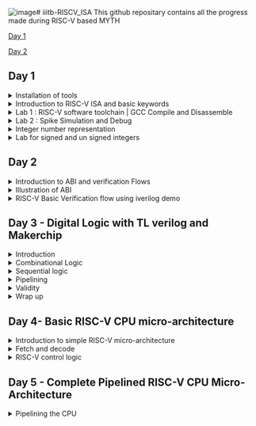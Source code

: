 ![image](https://github.com/simarthethi/iiitb-RISCV_ISA/assets/140998783/76cc6c7c-ede8-4565-83c0-425b895303f8)# iiitb-RISCV_ISA
This github repositary contains all the progress made during RISC-V based MYTH

[Day 1](#day-1)

[Day 2](#day-2)

## Day 1

<details>
<summary> Installation of tools </summary>
To install the RISC-V toolchain on Ubuntu, follow these steps:
- Install Prerequisites:
Before you can build the RISC-V toolchain, you'll need to install some software dependencies like spike, pk, gcc etc:
  
``` bash
sudo apt update
sudo apt install autoconf automake autotools-dev curl python3 libmpc-dev libmpfr-dev libgmp-dev gawk build-essential bison flex texinfo gperf libtool patchutils bc zlib1g-dev libexpat-dev git
```
-  Clone the RISC-V GNU Toolchain Repository:
```bash
git clone --recursive https://github.com/riscv/riscv-gnu-toolchain
```
- Build and install the tool chain
```bash
git clone https://github.com/kunalg123/riscv_workshop_collaterals.git
cd riscv_workshop_collaterals
chmod +x run.sh
./run.sh
```
Once you run it you may get make error. ignore it  and type the following command
```bash
cd ~/riscv_toolchain/iverilog/
git checkout --track -b v10-branch origin/v10-branch
git pull 
chmod 777 autoconf.sh 
./autoconf.sh 
./configure 
make
sudo make install 
```
to set the PATH variable in .bashrc
```bash
gedit .bashrc
export PATH="/home/simar-thethi/riscv_toolchain/riscv64-unknown-elf-gcc-8.3.0-2019.08.0-x86_64-linux-ubuntu14/bin:$PATH" #Type at last line #
close the bashrc and type
source .bashrc
```
</details>
<details>
<summary> Introduction to RISC-V ISA and basic keywords </summary>

RISC-V is an open-source instruction set architecture (ISA) for computer processors.
An instruction set architecture defines the set of instructions that a processor can execute and the organization and behaviour of those instructions. RISC-V is unique in that any single company or organization does not own it. and it is freely available for anyone to use, modify, and implement without the need for licensing fees or proprietary restrictions.
![Screenshot from 2023-08-21 01-05-30](https://github.com/simarthethi/iiitb-RISCV_ISA/assets/140998783/f7f9e295-496b-43bd-affd-042211d74f89)
Application software (apps) and hardware are linked by 'system software'.There are various layers of **system software**. This includes major components like Compiler and Assembler.

The compiler compiles high-level codes like C and C++ to Instructions(eg: the codes inside .exe files) that can be read by the Assembler.
The Assembler converts it into binary codes which the machine can understand. The instructions act as an interface between the high-level language and the machine language.

The converted binary is then given to an RTL snippet that understands the instruction. This is done by a Hardware Description Language (HDL).
This is basically called RTL implementation and a netlist is being generated. with this, a physical design implementation of the design is generated.

The RISC-V project began at the University of California, Berkeley in 2010, and it has since gained significant traction in both academia and industry. Its open nature has led to a growing ecosystem of hardware and software developers collaborating to create a wide range of products, from simple embedded devices to high-performance supercomputers. 
</details>

<details>
<summary> Lab 1 : RISC-V software toolchain | GCC Compile and Disassemble </summary>
- sumt of 1 to n integers on sum1ton.c
  
  First, let us write a basic C program to find the sum of n numbers using *gedit*.
  ```bash
gedit sum1ton.c
```
```bash
  #include <stdio.h>
int main(){
int n = 100,sum=0,i;
for(i=0;i<=n;i++)
{
    sum= sum +i;
}
printf("The sum of %d consecutive numbers is :%d \n",n,sum);
return 0;
}
```
after writing the code we can execute it and also compile the .c file using RISC-V compiler tool
```bash
./a.out
riscv64-unknown-elf-gcc -O1 -mabi=lp64 -march=rv64i -o sum1ton.o sum1ton.c
```
To view the assembly code for the same, do the following command.
```bash
riscv64-unknown-elf-objdump -d sum1ton.o
```
![Screenshot from 2023-08-21 01-30-09](https://github.com/simarthethi/iiitb-RISCV_ISA/assets/140998783/434602a0-5a1e-42e6-8f89-536d0c527a50)
To view the detailed code do the following command.
```bash
riscv64-unknown-elf-objdump -d sum1ton.o | less
```
![Screenshot from 2023-08-21 01-34-06](https://github.com/simarthethi/iiitb-RISCV_ISA/assets/140998783/16e6e3a7-eb22-424d-b9c4-708d13385477)

In the above screenshot, we can see the memory address for 
the instructions. Where it starts and where another one 
begins.
If we subtract '00000000000101c0'(end of main) and 
'0000000000010184'(beginning of main) and then divide by 4 
we get 15. Which is the number of instructions within that 
particular block(main).

Now let's execute the below commands:
```bash
riscv64-unknown-elf-gcc -Ofast -mabi=lp64 -march=rv64i -o sum1ton.o sum1ton.c
riscv64-unknown-elf-objdump -d sum1ton.o | less
```
![Screenshot from 2023-08-21 01-38-40](https://github.com/simarthethi/iiitb-RISCV_ISA/assets/140998783/84e3d5b3-b3ae-4e94-9c0d-fe3a5939b1a9)

</details>

<details>
<summary> Lab 2 : Spike Simulation and Debug </summary>

In this lab, we are going to Debug the '.o' file that we 
generated using the RISC-V compiler.
For that, we use the following command: 
```bash
spike pk sum1ton.o
spike -d pk sum1ton.o
```
The debugger mode will be open.
We use the until command to move to a particular address.
Here we are debugging the highlighted instructions.
![Screenshot from 2023-08-21 01-38-40](https://github.com/simarthethi/iiitb-RISCV_ISA/assets/140998783/84e3d5b3-b3ae-4e94-9c0d-fe3a5939b1a9)
The following commands are used in the debugger:
```bash
until pc 0 100b0 //moves the program counter(PC) to the address
reg 0 a2    //views content of the address
**We press enter to go to the next instruction**
```
![risc day_1 debugging in Ofast directory](https://github.com/simarthethi/iiitb-RISCV_ISA/assets/140998783/59e0a415-f1c0-4397-a968-07300f1f52ae)

In the above screenshot, we can see the register pertaining to a particular instruction getting updated.
</details>

<details>
<summary> Integer number representation </summary>
The RISC-V architecture defines several different data types and number systems to represent and manipulate data. Here, I'll explain the basic number systems used in RISC-V:
  
![Screenshot from 2023-08-21 09-55-55](https://github.com/simarthethi/iiitb-RISCV_ISA/assets/140998783/fc09b089-ab31-4f9f-8199-4a1d2c3341d6)


- Binary Number System: RISC-V, like most digital systems,
primarily operates on binary data. In the binary number
system, numbers are represented using only two symbols: 0
and 1. Each digit in a binary number represents a power of
2. For example, the binary number "1101" represents (1 *
2^3) + (1 * 2^2) + (0 * 2^1) + (1 * 2^0) = 13 in decimal.
- Integer Representation: RISC-V supports different integer
data types with varying sizes. The most common are 32-bit
and 64-bit integers, denoted as "RV32" and "RV64"
respectively. Integers are typically represented in two's
complement form, which allows both positive and negative
values to be stored and manipulated using the same hardware.
- Floating-Point Representation: RISC-V also supports
floating-point operations for real numbers. Floating-point
numbers are represented using a sign bit, an exponent, and a
fraction (also known as mantissa). RISC-V defines different
formats for floating-point numbers, including the IEEE 754
standard formats (single precision, double precision, etc.).
These formats allow a wide range of values to be represented
with varying levels of precision.
- Hexadecimal Notation: While binary is the fundamental
representation in RISC-V, hexadecimal (base-16) notation is
often used to represent binary numbers in a more human-
readable form. Each hexadecimal digit represents four bits.
For example, the binary number "11011010" can be represented
as "DA" in hexadecimal.
- Memory Addressing: RISC-V CPUs use memory addresses to
access data stored in memory. Memory addresses are typically
represented in hexadecimal form. The exact memory addressing
scheme depends on the specific RISC-V implementation and the
memory model being used. Overall, the RISC-V architecture
provides a flexible framework for representing and
manipulating different types of numbers, allowing software
developers and hardware designers to efficiently perform
arithmetic and logical operations on various data types
within the context of RISC-V-based systems.

In computer architecture, the terms "bit," "byte," "word," and "double word" refer to different units of data storage and manipulation. These terms are used to describe the size of data that a computer's memory and processing units can handle. The specific sizes of these units can vary based on the architecture and implementation, but I'll provide you with some common interpretations:

- Bit: A bit is the smallest unit of data in computing. It
can represent one of two values: 0 or 1. Bits are the
building blocks of all digital information and are used to
represent various types of data and instructions in a
computer's memory and processing units.

- Byte: A byte is a group of 8 bits. It is the basic
addressable unit of memory storage in most computer
architectures. Bytes are commonly used to represent
characters, numbers, and other small data elements. For
example, the ASCII code for the letter 'A' is 65, which can
be represented as a byte with the binary value 01000001.

- Word: The term "word" refers to the natural data size that
a computer's central processing unit (CPU) can process in a
single operation. The size of a word can vary between
different computer architectures. In the context of x86 and
x86-64 architectures, a word is typically 16 bits, while in
other architectures like RISC-V, a word can be 32 bits or 64
bits. The size of a word determines the maximum amount of
data that the CPU can manipulate at once, which can impact
the efficiency of data processing.

- Double Word (Dword): The term "double word" (often
abbreviated as "dword") is used to describe a data unit that
is twice the size of a standard word. In x86 and x86-64
architectures, a double word is 32 bits, while in some other
architectures, it can refer to a 64-bit value. The term
"dword" is often used in the x86 family of processors to
describe a 32-bit data value. It's important to note that
the exact sizes of these units can vary based on the
computer architecture and implementation. Total Number of
pattern by RV64 will be 2^64 RISC- doubleword can represent
'0' to '(2^64 - 1)' unsigned numbers or positive numbers
</details>
<details>
<summary> Lab for signed and un signed integers </summary>
  
Here we are going to execute the following code for unsigned numbers.
The output is given for unsigned numbers and we are just viewing if it is within the range or 
it goes out in which case displays either the minimum or maximum values.

  ```bash

#include <stdio.h>
#include <math.h>
int main()
{
    unsigned long long int max = (unsigned long long int)(pow(2,64)-1);       //statement 1  //will display the max number
    //unsigned long long int max = (unsigned long long int)(pow(2,127)-1);    //statement 2  //(out of range) will display the max number(within range)
    //unsigned long long int max = (unsigned long long int)(pow(2,10)-1);     //statement 3  //will display number (since it is within range)
    //unsigned long long int max = (unsigned long long int)(pow(2,64) * -1);  //statement 4  //will display 0 since it is a -ve number
    printf("highest number represented by unsigned long long int is %llu\n",max);
    return 0;
}
```
The below screenshot shows the output of the same.
![risc day_1 unsignednumber](https://github.com/simarthethi/iiitb-RISCV_ISA/assets/140998783/1ad854c1-0f7a-4e5e-8761-250520cf8307)

- Next we execute the code for signed intgger

```bash
#include <stdio.h>
#include <math.h>
int main()
{
    long long int max = (long long int)(pow(2,63)-1);        //will display the max number
    long long int min = (long long int)(pow(2,63) * -1);     //will display the min number
    printf("highest number represented by long long int is %lld\n",max);
    printf("lowest number represented by long long int is %lld\n",min);
    return 0;
}
```
The below screenshot shows the output of the same.
![riscv day_1 signednumber](https://github.com/simarthethi/iiitb-RISCV_ISA/assets/140998783/e5759cdc-2334-4fc4-b88a-1daf95c8e119)
</details>



## Day 2

<details>
<summary> Introduction to ABI and verification Flows </summary>


- The application program can directly access the registers of the RISC V architecture using something known as system calls. The ABI (also known as system call interface enables the application to access the hardware resources via registers.

- In RISC V architecture, the width of the register is defined as XLEN. For RV64 and RV32, the widths are 64 bits and 32 bits, respectively.

- RISC V belongs to the little endian memory addressing system, which means that the least significant byte of a word is stored in the smallest memory address.

An Application Binary Interface is a set of rules enforced by the operating system on a specific architecture. So, Linker converts relocatable machine code to absolute machine code via ABI interface specific to the architecture of machine. Just like how application program interface (API) is used by application programs to access the standard libraries, an application binary interface or system call interface is utilised to access hardware resources. The ISA is inherently divided into two parts: User & System ISA and User ISA the latter is available to the user directly by system calls.

Now, how does the ABI access the hardware resources?

- It uses different registers(32 in number) which are each of width XLEN = 32 bit for RV32 (~XLEN = 64 for RV64) . On a higher level of abstraction these registers are accessed by their respective ABI names.

    For base integer instructions there are broadly 3 types of of such registers:
        I-type : For instructions having immediate values as operands.
        R-type : For instructions having only registers as operands.
        S-type : For instructions used for storing operations.

So, it is system call interface used by the application program to access the registers specific to architecture. Overhere the architecture is RISC-V, so to access 32 registers of RISC-V below is the table which shows the calling convention (ABI name) given to registers for the application programmer to use.

## Load,Add And Store Instructions
```bash
ld x8,16(x23)
```
here ld is for load doubleword,x8 shows destination register (rd),16 is offset,x23 is source register . This is I type Instructions :
![Screenshot from 2023-08-21 11-20-40](https://github.com/simarthethi/iiitb-RISCV_ISA/assets/140998783/831b8e92-5443-46cc-adef-331f1427c12b)
```
add x8,x29,x8
```
here add is function,x8 is destination register (rd),x29 & x8 is source register. This is R type Instructions :
![Screenshot from 2023-08-21 11-24-27](https://github.com/simarthethi/iiitb-RISCV_ISA/assets/140998783/dcfaefc5-a12b-46ef-8c08-748c8db539f1)
```bash
sd x8,8(x23)
```
here store is store doubleword,x8 is data registers,8 tell offset(immediate) ,x23 is source register. This is S type Instructions :
![Screenshot from 2023-08-21 11-34-28](https://github.com/simarthethi/iiitb-RISCV_ISA/assets/140998783/bd67289f-f016-434f-bb8f-d821e0ff2cc2)
Here in each Instructions set we can see register are of 5 bits so total number of register = 2^5 = 32 registers
RISC-V
![Screenshot from 2023-08-21 11-37-03](https://github.com/simarthethi/iiitb-RISCV_ISA/assets/140998783/f17b3c11-77c8-491c-a875-14bec724912a)

![Screenshot from 2023-08-21 11-39-30](https://github.com/simarthethi/iiitb-RISCV_ISA/assets/140998783/57c3343c-4cd5-4253-bad6-c4cc6053fa0f)
</details>
<details>
<summary> Illustration of ABI </summary>
For verification of the RISC-V CPU the C code will be converted into HEX file and it will be given to the RISC-V CPU and the output will be displayed and verified. The block diagram is shown below : 

Consider the .c file for sum from 1 to 9
![Screenshot from 2023-08-21 12-28-24](https://github.com/simarthethi/iiitb-RISCV_ISA/assets/140998783/6fc3a2e6-b3b8-40bc-a787-ed2c127ae1a4)

Consider the assembly code (ASM) given below :
![Screenshot from 2023-08-21 12-28-35](https://github.com/simarthethi/iiitb-RISCV_ISA/assets/140998783/c8894186-6b6e-44de-a286-83dbc1071d42)

The flow chart of the function performed by ASM code is shown below :
![Screenshot from 2023-08-21 12-31-23](https://github.com/simarthethi/iiitb-RISCV_ISA/assets/140998783/a59b2a81-9f7e-47ab-94a2-eb6ec9b624ec)

To illustrate the ABI the C code shown above will send the values to the ASM code through the function load and the ASM code will perform the function and return the value to C code and the value is displayed by the C code.

- Perform the following steps
```bash
riscv64-unknown-elf-gcc -Ofast -mabi=lp64 -march=rv64i -o custom_1_to_9.o custom_1_to_9.c load.S
riscv64-unknown-elf-objdump -d custom_1_to_9.o | less
spike pk custom_1_to_9.o
```
![Screenshot from 2023-08-21 11-52-15](https://github.com/simarthethi/iiitb-RISCV_ISA/assets/140998783/2d4cc791-c8c7-482f-a48e-ef99d6bb0669)

![Screenshot from 2023-08-21 11-50-55](https://github.com/simarthethi/iiitb-RISCV_ISA/assets/140998783/0a9fbf4c-2aa5-48be-b543-a3226bbb9406)
</details>

<details>
<summary> RISC-V Basic Verification flow using iverilog demo </summary>
  
  ![Screenshot from 2023-08-21 12-20-50](https://github.com/simarthethi/iiitb-RISCV_ISA/assets/140998783/4a1926ab-0d60-45ad-a38b-965c08c9bc29)
  For demo go to the lab directory using the command given below :
  ```bash
cd ~/riscv_workshop_collaterals/labs/
chmod 777 rv32im.sh
./rv32im.sh  # Contains necessary commands to convert C to hex
```
**Output, Script(rv32im.sh) and firmare.hex**
![Screenshot from 2023-08-21 12-23-14](https://github.com/simarthethi/iiitb-RISCV_ISA/assets/140998783/449d6aff-7cea-4ad2-9a07-988ec818bad9)

![Screenshot from 2023-08-21 12-24-27](https://github.com/simarthethi/iiitb-RISCV_ISA/assets/140998783/f74e2dda-8a01-4d2d-b8a4-3f06361f2c66)

![Screenshot from 2023-08-21 12-37-51](https://github.com/simarthethi/iiitb-RISCV_ISA/assets/140998783/6dd9e186-2adf-46e3-b0d4-23cc88881d09)

![Screenshot from 2023-08-21 12-41-29](https://github.com/simarthethi/iiitb-RISCV_ISA/assets/140998783/6e8a2180-4186-4b98-976f-d155a88efd50)


</details>

## Day 3 - Digital Logic with TL verilog and Makerchip

<details>

<summary> Introduction </summary>

In here we will learn about **TL verilog** and **makerchip** and how to implement and visualize the logic gates and other circuits
The topics covered are as follows:

- Logic gates
- MakerChip platform(IDE)
- Combinational Logic
- Sequential Logic
- Piplining logic
- Validity

**Logic Gates** - Logic gates are fundamental building blocks of digital circuits. They are electronic devices that perform basic logical operations on one or more 
binary inputs (usually 0 or 1) to produce a single binary output. These gates are the foundation of all digital systems, including computers, microcontrollers, and 
other digital devices. Logic gates are typically implemented using electronic components such as transistors.

The gates commonly used are:

- NOT
- AND
- OR
- NAND
- NOR
- XOR
- XNOR

![risc day 3 ](https://github.com/simarthethi/iiitb-RISCV_ISA/assets/140998783/86b2e0e3-8356-4fd2-a8bf-0d94282c26e1)
Although we can implement all the gates using *NAND* or *NOR* gates (prefers NAND gate with its low-cost, high-density, high-speed 
program/erase applications, for file storage in consumer applications.)

The following provides booliean logic for the above gates
![Screenshot from 2023-08-26 18-22-56](https://github.com/simarthethi/iiitb-RISCV_ISA/assets/140998783/57e4e26e-900a-4a1a-af16-f516e469539f)

**Introduction to makerchip**
Makerchip is a free online environment for developing high-quality integrated circuits. You can code, compile, simulate, and debug Verilog 
designs, all from your browser. Your code, block diagrams, and waveforms are tightly integrated.TL-Verilog was used as the HDL of choice 
for this project. Projects on Makerchip can be completely designed using TL-Verilog. Transaction Level - Verilog standard is an extension 
of Verilog which has various advantages like simpler syntax, shorter codes and easy pipelining.

*Loading the Pythagorean example on the makerchip*
![Screenshot from 2023-08-21 14-31-33](https://github.com/simarthethi/iiitb-RISCV_ISA/assets/140998783/f5a732b9-3721-46cb-bd18-e256a226ae4b)

*Loading invertor logic on makerchip*
![Screenshot from 2023-08-21 14-48-26](https://github.com/simarthethi/iiitb-RISCV_ISA/assets/140998783/097ecb0e-b85c-49f4-a89e-fda7fb6a8282)

</details>
<details>
<summary>Combinational Logic</summary>
  
Under this section, we will go over a few lab examples using Makerchip to have a firm grasp.
  
*Lab On Understanding Usage Of Vector*
![Screenshot from 2023-08-21 14-54-24](https://github.com/simarthethi/iiitb-RISCV_ISA/assets/140998783/100c5fda-0752-46b7-ad5f-d07be9eb7315)

*Lab on making MUX using makerchip IDE*
![Screenshot from 2023-08-26 18-35-17](https://github.com/simarthethi/iiitb-RISCV_ISA/assets/140998783/4b39ecd7-e2fd-412d-a4bb-529e92531740)

**Implementation of the calculator using MakerchipIDE**
Now a lab on combinational calculator is implemented that can perform +, -, *, / on two input values. The snapshot of the code, waveform and diagram is as shown below.
![Screenshot from 2023-08-21 15-43-43](https://github.com/simarthethi/iiitb-RISCV_ISA/assets/140998783/d98025c3-e023-4654-b853-92a1434aaa93)

</details>
<details>
<summary>Sequential logic</summary>  
Under this section, we will look into the implementation of sequential logic circuits on Makerchip IDE. Sequential logic integrates a clock 
that defines the flow and transition of data. The cicuit also integrates a reset which upon activation will reset the output to a pre-
defined value. The most common flipflop used is D flip flop.

![Screenshot from 2023-08-26 18-41-40](https://github.com/simarthethi/iiitb-RISCV_ISA/assets/140998783/14d3b3f6-f9f4-42b3-b0a8-376bd3360841)
- The circuits can be refered as a state machine as well, the flops are followed by the combinational logic.

*Fibonacci sequence implementaion*
![Screenshot from 2023-08-26 18-43-45](https://github.com/simarthethi/iiitb-RISCV_ISA/assets/140998783/be0e38f8-8b30-4fbe-913f-67df284f0081)

*Implementing free running counter*
![Screenshot from 2023-08-21 15-52-17](https://github.com/simarthethi/iiitb-RISCV_ISA/assets/140998783/f6b85424-e0a6-4433-88fe-12accc5510d1)

*Sequential calculator using makerchipIDE*
Here we will use what e learnt during the counter and fibonacci series an apply it on the calculator that we implemented before.
We implement a sequential calculator that updates on each clock cycle.
- The circuit diagram
![Screenshot from 2023-08-26 18-48-07](https://github.com/simarthethi/iiitb-RISCV_ISA/assets/140998783/8bb98cfe-1996-4673-9877-b2cbdd1e5182)

*makerchipIDE squential calculator*
![Screenshot from 2023-08-22 01-37-17](https://github.com/simarthethi/iiitb-RISCV_ISA/assets/140998783/4cacb86a-a1a3-4025-ade3-f3da38e4a2f1)

</details>

<details>
<summary>Pipelining</summary>

Pipelining is a technique used in digital design and computer architecture to improve the efficiency and performance of processing by 
breaking down a task into 
smaller stages that can be executed concurrently. Here are some of the benefits of pipelining -
- Increased throughput
- reduced latency
- Better resource utilization
- improved parallelism
- Smoother Performance
- Scalability
- Faster clock speeds

*Pipelined Pythegorean Imoplementation*
![Screenshot from 2023-08-22 14-15-12](https://github.com/simarthethi/iiitb-RISCV_ISA/assets/140998783/268f9da4-5140-46bd-8670-7775af9688db)

*Fibonacci sequence in pipeline*
![Screenshot from 2023-08-26 21-28-17](https://github.com/simarthethi/iiitb-RISCV_ISA/assets/140998783/7d2213de-a780-4a29-9502-13f974dfcc62)

![Screenshot from 2023-08-26 21-29-53](https://github.com/simarthethi/iiitb-RISCV_ISA/assets/140998783/aab3dbff-c89d-494f-a5a1-a3151660ee8e)

*Creating the given piplined circuit in makerchipIDE*

- Under this, we are given a pipelined structure and asked to recreate it on Makerchip using TLverilog
![Screenshot from 2023-08-26 21-32-22](https://github.com/simarthethi/iiitb-RISCV_ISA/assets/140998783/6443b423-1f2b-4425-8035-14d9985cb935)

*Counter and Calculator in pipeline*
![Screenshot from 2023-08-26 21-55-39](https://github.com/simarthethi/iiitb-RISCV_ISA/assets/140998783/e15763a4-375e-401e-a9cf-671737289f03)


- In here we will apply pipeline to our counter and sequential calculator

![Screenshot from 2023-08-26 21-47-45](https://github.com/simarthethi/iiitb-RISCV_ISA/assets/140998783/8cd1e3e2-a945-4887-947c-707cfe73ba69)

- Implementation on Makerchip IDE is shown as below.
```bash
$reset = *reset;
   
   |calc
      @1
         $val1[31:0] = >>2$out[31:0];
         $val2[31:0] = $rand2[3:0];

         $sum[31:0] = $val1+$val2;
         $dif[31:0] = $val1-$val2;
         $mul[31:0] = $val1*$val2;
         $div[31:0] = $val1/$val2;
         $valid[1:0] = $reset ? 0 : >>1$valid + 1'b1;
         
      @2
         $out[31:0] = !($reset &&  !($valid))? 1 :($op[1] ? ($op[0] ? $div : $mul):($op[0] ? $dif : $sum));
```
- Implementation using Makerchip IDE
![Screenshot from 2023-08-22 23-09-28](https://github.com/simarthethi/iiitb-RISCV_ISA/assets/140998783/f411f259-7a93-418b-a225-de9b968ad012)

</details>

<details>
<summary>Validity</summary>

Validity is another feature in TL verilog which is asserted if a particular transactions in a pipeline is valid or true. A new scope, called “when” scope is introduced for this and it is denoted as ?$valid. This new scope has many advantages - easier design, cleaner debug, better error checking and automated clock gating. Validity provides :

- Easier debug
- Cleaner design
- Better error checking
- Automated Clock gating

**Clock Gating**

- Clock signals are distributed to EVERY flip-flop.
- Clocks toggle twice per cycle. This consumes power.
- Clock gating avoids toggling clock signals.
- TL-Verilog can produce fine-grained gating (or enables).

Thus, in TLverilog, we don't have to look into clock gating individually. It gets considered 
and covered with the Validity concept.

*Distance Accumulator using Makerchip IDE*
- The pipelined block diagram for the accumulator

![Screenshot from 2023-08-26 22-06-01](https://github.com/simarthethi/iiitb-RISCV_ISA/assets/140998783/24e6996b-9d1a-4102-bae4-b3c54021b27c)

- Code for the design on TLverilog
```bash
|calc
      
      @1
         $reset = *reset;    
      
      ?$valid
         @1
            $aa_sq[31:0] = $aa[3:0] ** 2;
            $bb_sq[31:0] = $bb[3:0] ** 2;
          @2
            $cc_sq[31:0] = $aa_sq + $bb_sq;
          @3
            $cc[31:0] = sqrt($cc_sq);
            
      @4
         $tot_dis[63:0] = 
                   $reset ? '0 :
                   $valid ? >>1$tot_dis + $cc :
                            >>1$tot_dis;
```

![Screenshot from 2023-08-23 02-08-56](https://github.com/simarthethi/iiitb-RISCV_ISA/assets/140998783/d7c2c04a-f60e-4373-b779-5207dd74ec4c)

*2-Cycle Calculator with Validity*

Under this lab work we design a 2-cycle calculator along with the validity functionality.

- Pipelined Logic Design to be implemented

![Screenshot from 2023-08-27 01-56-59](https://github.com/simarthethi/iiitb-RISCV_ISA/assets/140998783/8737bd4d-c9db-4aef-a675-d3bf370a435a)

Code on TLverilog
```bash
|calc
      
      @0
         $reset = *reset;
      @1
         $val1[31:0] = >>2$out[31:0];
         $val2[31:0] = $rand2[3:0];
         
         $valid = $reset ? 1'b0 : >>1$valid + 1'b1;
         $valid_or_reset = $valid || $reset;

      ?$valid_or_reset   
         @1


            $sum[31:0] = $val1+$val2;
            $dif[31:0] = $val1-$val2;
            $mul[31:0] = $val1*$val2;
            $div[31:0] = $val1/$val2;
            

         @2
            $out[31:0] = ($reset)? 1 :($op[1] ? ($op[0] ? $div : $mul):($op[0] ? $dif : $sum));
```
-Implementation on Makerchip IDE.
![Screenshot from 2023-08-23 02-40-04](https://github.com/simarthethi/iiitb-RISCV_ISA/assets/140998783/323c5c26-d261-4386-ab8b-7aadfb1fc431)

*Calculator with Single-value Memory*

Under this lab work, we design a calculator with a memory component.

- Pipelined design to be implemented.

![Screenshot from 2023-08-27 02-03-38](https://github.com/simarthethi/iiitb-RISCV_ISA/assets/140998783/a5ad008f-5b8b-4840-9257-20d589fdeb54)

- Code on TLverilog
```bash
|calc
      @0
         $reset = *reset;
         
      @1
         $val1 [31:0] = >>2$out[31:0];
         $val2 [31:0] = $rand1[3:0];
         
         $valid = $reset ? 1'b0 : >>1$valid + 1'b1 ;
         $valid_or_reset = $valid || $reset;
         
      ?$vaild_or_reset
         @1   
            $sum[31:0] = $val1 + $val2;
            $dif[31:0] = $val1 - $val2;
            $mul[31:0] = $val1 * $val2;
            $div[31:0] = $val1 / $val2;
            
         @2   
            $mem[31:0] = $reset ? 32'b0 :
                         ($op[2:0] == 3'b101) ? $val1 : >>2$mem ;
            
            $out [31:0] = $reset ? '1 :
                          ($op[2:0] == 3'b000) ? $sum :
                          ($op[2:0] == 3'b001) ? $dif :
                          ($op[2:0] == 3'b010) ? $mul :
                          ($op[2:0] == 3'b011) ? $div :
                          ($op[2:0] == 3'b100) ? >>2$mem : >>2$out ;
```
- Implementation on Makerchip IDE.
![Screenshot from 2023-08-27 02-05-46](https://github.com/simarthethi/iiitb-RISCV_ISA/assets/140998783/7bea8535-b8e0-4f76-a46b-d1b88ff8d345)
</details>

<details>
<summary>Wrap up</summary>
</details>

## Day 4- Basic RISC-V CPU micro-architecture

<details>
<summary>Introduction to simple RISC-V micro-architecture</summary>
The block diagram of a basic RISC-V microarchitecture is as shown in figure below. Now, using the Makerchip platform the implementation of the RISC-V microarchitecture or core is done. For starting the implementation a starter code present in reference is used. The starter code consist of -

- A simple RISC-V assembler.
- An instruction memory containing the sum 1..9 test program.
- Commented code for register file and memory.
- Visualization.
![Screenshot from 2023-08-27 02-14-19](https://github.com/simarthethi/iiitb-RISCV_ISA/assets/140998783/38f8f12d-5cd1-4a79-9d3c-f5e8420ab8b4)

It's important to note that RISC-V is an instruction set architecture, and microarchitectures 
based on RISC-V can vary widely depending on the design goals of the processor manufacturer. 
Different companies and research institutions may develop their own microarchitectures that 
implement the RISC-V ISA in unique ways, tailored to specific use cases and performance goals.

Here we are designing the basic processor of 3 stages fetch, decode and execute based on 
RISC-V ISA. For starting the implementation a starter code is present in the github repository 
provided.
```bash
 https://github.com/stevehoover/RISC-V_MYTH_Workshop
```
We will follow a test driven development, ie. develop first and then test functionality.

- Template for starting point code of RISC-V CPU.
```bash
\m4_TLV_version 1d: tl-x.org
\SV
   // This code can be found in: https://github.com/stevehoover/RISC-V_MYTH_Workshop
   
   m4_include_lib(['https://raw.githubusercontent.com/BalaDhinesh/RISC-V_MYTH_Workshop/master/tlv_lib/risc-v_shell_lib.tlv'])

\SV
   m4_makerchip_module   // (Expanded in Nav-TLV pane.)
\TLV

   // /====================\
   // | Sum 1 to 9 Program |
   // \====================/
   //
   // Program for MYTH Workshop to test RV32I
   // Add 1,2,3,...,9 (in that order).
   //
   // Regs:
   //  r10 (a0): In: 0, Out: final sum
   //  r12 (a2): 10
   //  r13 (a3): 1..10
   //  r14 (a4): Sum
   // 
   // External to function:
   m4_asm(ADD, r10, r0, r0)             // Initialize r10 (a0) to 0.
   // Function:
   m4_asm(ADD, r14, r10, r0)            // Initialize sum register a4 with 0x0
   m4_asm(ADDI, r12, r10, 1010)         // Store count of 10 in register a2.
   m4_asm(ADD, r13, r10, r0)            // Initialize intermediate sum register a3 with 0
   // Loop:
   m4_asm(ADD, r14, r13, r14)           // Incremental addition
   m4_asm(ADDI, r13, r13, 1)            // Increment intermediate register by 1
   m4_asm(BLT, r13, r12, 1111111111000) // If a3 is less than a2, branch to label named <loop>
   m4_asm(ADD, r10, r14, r0)            // Store final result to register a0 so that it can be read by main program
   
   // Optional:
   // m4_asm(JAL, r7, 00000000000000000000) // Done. Jump to itself (infinite loop). (Up to 20-bit signed immediate plus implicit 0 bit (unlike JALR) provides byte address; last immediate bit should also be 0)
   m4_define_hier(['M4_IMEM'], M4_NUM_INSTRS)

   |cpu
      @0
         $reset = *reset;



      // YOUR CODE HERE
      // ...

      // Note: Because of the magic we are using for visualisation, if visualisation is enabled below,
      //       be sure to avoid having unassigned signals (which you might be using for random inputs)
      //       other than those specifically expected in the labs. You'll get strange errors for these.

   
   // Assert these to end simulation (before Makerchip cycle limit).
   *passed = *cyc_cnt > 40;
   *failed = 1'b0;
   
   // Macro instantiations for:
   //  o instruction memory
   //  o register file
   //  o data memory
   //  o CPU visualization
   |cpu
      //m4+imem(@1)    // Args: (read stage)
      //m4+rf(@1, @1)  // Args: (read stage, write stage) - if equal, no register bypass is required
      //m4+dmem(@4)    // Args: (read/write stage)
      //m4+myth_fpga(@0)  // Uncomment to run on fpga

   //m4+cpu_viz(@4)    // For visualisation, argument should be at least equal to the last stage of CPU logic. @4 would work for all labs.
\SV
   endmodule
```

</details>

<details>
<summary>Fetch and decode</summary>

Here we gonna design RiscV Cpu Core for which block diagram is given below :
![Screenshot from 2023-08-27 03-10-48](https://github.com/simarthethi/iiitb-RISCV_ISA/assets/140998783/3a142599-75f1-494c-9728-a43dbaac02fb)

**Program Counter Logic**

The Program Counter, often referred to as the "PC," is a fundamental component of a processor 
that keeps track of the address of the next instruction to be executed. In the RISC-V 
architecture, the PC is typically called "pc" or "pc_reg." Overall, the PC logic is crucial 
for the control flow of a program. It determines which instruction will be executed next and 
how the program progresses. RISC-V, as a RISC (Reduced Instruction Set Computer) architecture, 
emphasizes simplicity and regularity in its design, which extends to its PC handling 
mechanisms.

![Screenshot from 2023-08-27 03-15-02](https://github.com/simarthethi/iiitb-RISCV_ISA/assets/140998783/0e38ef87-0613-46c4-b023-11dfe176787a)

```bash
|cpu
      @0
         $reset = *reset;
         
         $pc[31:0] = >>1$reset ? 32'b0 : >>1$pc + 32'd4;
```
- program counter implementation on makerchipIDE
![Screenshot from 2023-08-27 03-30-13](https://github.com/simarthethi/iiitb-RISCV_ISA/assets/140998783/871b396b-03a1-4b3f-98e4-a04bf91ba7e0)

**Fetch implementation Logic**
During the fetch stage, processors fetches the instruction from the memory to the address 
pointed by the program counter. The program counters holds the address of the next stage, in 
our case it is after 4 cycle and the instruction memory holds the set of instruction to be 
executed. The snapshot of the fetch stage is shown below.
         
- logic diagram for Fetch
![Screenshot from 2023-08-27 03-33-51](https://github.com/simarthethi/iiitb-RISCV_ISA/assets/140998783/6fd351cd-a681-48c9-8c26-b720ad06502e)

```bash
|cpu
      @0
         $reset = *reset;
         $pc[31:0] = >>1$reset ? 32'b0 : >>1$pc + 32'd4;

// Assert these to end simulation (before Makerchip cycle limit).
*passed = *cyc_cnt > 40;
*failed = 1'b0;

|cpu
      m4+imem(@1)    // Args: (read stage)

m4+cpu_viz(@4)
```
- Implementation of Fetch Logic on Makerchip along with Diagram and Visualisation.
![Screenshot from 2023-08-27 03-35-59](https://github.com/simarthethi/iiitb-RISCV_ISA/assets/140998783/28ac652b-4c95-4139-990e-13cd7958ca39)

The current implementations have errors such as the variables are not being used. Fetch Logic 
to be implemented

![Screenshot from 2023-08-27 03-37-54](https://github.com/simarthethi/iiitb-RISCV_ISA/assets/140998783/490e6212-26c6-4205-ab1b-08a3095da51e)

- code for implementation of Fetch
```bash
@0
         $reset = *reset;
         $pc[31:0] = >>1$reset ? 32'b0 : >>1$pc + 32'd4;
      @1
         $imem_rd_addr[M4_IMEM_INDEX_CNT-1:0] = $pc[M4_IMEM_INDEX_CNT+1:2];
         $imem_rd_en = !$reset;
         $instr[31:0] = $imem_rd_data[31:0];
      
      ?$imem_rd_en
         @1
            $imem_rd_data[31:0] = /imem[$imem_rd_addr]$instr;          
```

- Final implementation of Fetch Logic

![Screenshot from 2023-08-27 03-48-45](https://github.com/simarthethi/iiitb-RISCV_ISA/assets/140998783/c0e496de-bae6-4f3d-bb90-16307576cda3)

![Screenshot from 2023-08-27 03-56-06](https://github.com/simarthethi/iiitb-RISCV_ISA/assets/140998783/81578a5d-ba09-46e8-94a8-33298b261f9e)

**Decode Logic**

Under this section, we look into how to decode the instruction code we fetched from memory.

- Logic Diagram for Decode stage.

![Screenshot from 2023-08-27 03-54-11](https://github.com/simarthethi/iiitb-RISCV_ISA/assets/140998783/253b7b53-f04f-4bb2-8d34-c6ebd181689e)

Before moving on to Decode logic implementation, it is important to understand how the 
instruction set and opcode are defined in RISC-V. We have dicussed before the different types 
of the instruction types. The various types of instrutcion types are summarised in the table 
along with the binary code. There are 6 instructions type in RISC-V :

- Register (R) type
- Immediate (I) type
- Store (S) type
- Branch (B) type
- Upper immediate (U) type
- Jump (J) type

![Screenshot from 2023-08-27 04-01-21](https://github.com/simarthethi/iiitb-RISCV_ISA/assets/140998783/bfb64c18-904d-47b0-afb8-a1c8dc13348f)




-code for decode logic
```bash
@1
         $is_i_instr = $instr[6:2] ==? 5'b0000x || 
                       $instr[6:2] ==? 5'b001x0 || 
                       $instr[6:2] == 5'b11001;
         $is_r_instr = $instr[6:2] ==? 5'b011x0 || 
                       $instr[6:2] == 5'b01011 || 
                       $instr[6:2] == 5'b10100;
         $is_s_instr = $instr[6:2] ==? 5'b0100x;
         $is_b_instr = $instr[6:2] ==? 5'b11000;
         $is_j_instr = $instr[6:2] ==? 5'b11011;
         $is_u_instr = $instr[6:2] ==? 5'b0x101;
```
- Implementation for fetch logic
![Screenshot from 2023-08-27 04-16-14](https://github.com/simarthethi/iiitb-RISCV_ISA/assets/140998783/92c1a303-4a0d-405a-b409-3a4b2ee994e7)

![Screenshot from 2023-08-27 04-18-11](https://github.com/simarthethi/iiitb-RISCV_ISA/assets/140998783/a58e4ca9-e7da-4907-a7b2-cd5a2fc94f7a)

*Lab on instruction immediate code*
![Screenshot from 2023-08-27 04-20-45](https://github.com/simarthethi/iiitb-RISCV_ISA/assets/140998783/6c8d10ae-0370-487a-9906-1c400932d6ab)

- Code or determining *immediate* for decode logic implementaion
```bash
		      $imm[31:0] = $is_i_instr ? {{21{$instr[31]}}, $instr[30:20]} :
                      $is_s_instr ? {{21{$instr[31]}}, $instr[30:25], $instr[11:7]} :
                      $is_b_instr ? {{20{$instr[31]}}, $instr[7], $instr[30:25], $instr[11:8], 1'b0} :
                      $is_u_instr ? {$instr[31:12], 12'b0} :
                      $is_j_instr ? {{12{$instr[31]}}, $instr[19:12], $instr[20], $instr[30:21], 1'b0} :
                                    32'b0;
```
- Implementaion of the immediate instruction set
![Screenshot from 2023-08-27 12-26-21](https://github.com/simarthethi/iiitb-RISCV_ISA/assets/140998783/47d3164e-0b42-4973-89be-1df41a2b9d4c)
- VIZ
![Screenshot from 2023-08-27 12-27-15](https://github.com/simarthethi/iiitb-RISCV_ISA/assets/140998783/db38cf29-4fea-4133-beee-d1a3ff66313d)

*Lab on instruction decode*
![Screenshot from 2023-08-27 12-28-27](https://github.com/simarthethi/iiitb-RISCV_ISA/assets/140998783/c17f274f-74fa-45af-b4f0-842fc0bc8570)

- Code fo nstruction code implmentaion
```bash
	 $rs2[4:0] = $instr[24:20];
         $rs1[4:0] = $instr[19:15];
         $rd[4:0]  = $instr[11:7];
         $opcode[6:0] = $instr[6:0];
         $func7[6:0] = $instr[31:25];
         $func3[2:0] = $instr[14:12];
```

- Output
![Screenshot from 2023-08-27 12-30-28](https://github.com/simarthethi/iiitb-RISCV_ISA/assets/140998783/e8294787-79e5-4ae9-8579-f2996c9c1dfc)
- VIZ
![Screenshot from 2023-08-27 12-33-05](https://github.com/simarthethi/iiitb-RISCV_ISA/assets/140998783/ff34f021-6438-4b7e-b398-f91c2566cdb6)

*Lab on Decoding Instruction Field Set*
![Screenshot from 2023-08-27 12-42-12](https://github.com/simarthethi/iiitb-RISCV_ISA/assets/140998783/bf1d779f-11a3-4f62-a076-ff38b434d9cb)

-code for instruction based field set
```bash
	$rs2_valid = $is_r_instr || $is_s_instr || $is_b_instr;
         ?$rs2_valid
            $rs2[4:0] = $instr[24:20];
            
         $rs1_valid = $is_r_instr || $is_i_instr || $is_s_instr || $is_b_instr;
         ?$rs1_valid
            $rs1[4:0] = $instr[19:15];
         
         $funct3_valid = $is_r_instr || $is_i_instr || $is_s_instr || $is_b_instr;
         ?$funct3_valid
            $funct3[2:0] = $instr[14:12];
            
         $funct7_valid = $is_r_instr ;
         ?$funct7_valid
            $funct7[6:0] = $instr[31:25];
            
         $rd_valid = $is_r_instr || $is_i_instr || $is_u_instr || $is_j_instr;
         ?$rd_valid
            $rd[4:0] = $instr[11:7];
```     
- Output
![Screenshot from 2023-08-27 12-45-20](https://github.com/simarthethi/iiitb-RISCV_ISA/assets/140998783/e5dce8c8-5908-4ba8-8e2d-a6037abb57ed)
- VIZ
![Screenshot from 2023-08-27 12-46-28](https://github.com/simarthethi/iiitb-RISCV_ISA/assets/140998783/4944ec3f-59d2-4b9d-9f98-65e7fb7e86d5)

*Lab on individual instruction decode*

- code
```bash
	 $dec_bits [10:0] = {$funct7[5], $funct3, $opcode};
         $is_beq = $dec_bits ==? 11'bx_000_1100011;
         $is_bne = $dec_bits ==? 11'bx_001_1100011;
         $is_blt = $dec_bits ==? 11'bx_100_1100011;
         $is_bge = $dec_bits ==? 11'bx_101_1100011;
         $is_bltu = $dec_bits ==? 11'bx_110_1100011;
         $is_bgeu = $dec_bits ==? 11'bx_111_1100011;
         $is_addi = $dec_bits ==? 11'bx_000_0010011;
         $is_add = $dec_bits ==? 11'b0_000_0110011;
```
![Screenshot from 2023-08-27 13-00-19](https://github.com/simarthethi/iiitb-RISCV_ISA/assets/140998783/7cbae990-ae41-433c-85a6-b469aba03946)

- Implementaion of individual instruction decode
![Screenshot from 2023-08-27 13-01-46](https://github.com/simarthethi/iiitb-RISCV_ISA/assets/140998783/50f23fbf-f79f-441b-92c0-dc65764ae77e)
- VIZ
![Screenshot from 2023-08-27 13-02-45](https://github.com/simarthethi/iiitb-RISCV_ISA/assets/140998783/2a58ceda-1f52-4817-8f3f-ec8533ee41d8)

</details>

<details>
<summary>RISC-V control logic</summary>
	
Under this section, we will look into the implementation of RISC-V CPU from register file read 
onwards.	
**Execute and Register file read/write**

- Pipelined Logic diagram for implementation.
![Screenshot from 2023-08-27 14-02-47](https://github.com/simarthethi/iiitb-RISCV_ISA/assets/140998783/dd050004-605a-4bcf-a471-dafdae24fab3)

- Structure of the register design for implementation. Two read operations and one write operation to be performed.
![Screenshot from 2023-08-27 14-04-09](https://github.com/simarthethi/iiitb-RISCV_ISA/assets/140998783/bffed054-73d1-4f63-bfcb-44770b63ce70)

- Code for implementaion
```bash
	 $rf_wr_en = 1'b0;
         $rf_wr_index[4:0] = 5'b0;
         $rf_wr_data[31:0] = 32'b0;
         $rf_rd_en1 = $rs1_valid;
         $rf_rd_en2 = $rs2_valid;
         
         $rf_rd_index1[4:0] = $rs1;
         $rf_rd_index2[4:0] = $rs2;
```
- Now, we have read the register files, we will connect up the values we have read to the signals we will send to the ALU.
- Code for connection.
```bash
	 $src1_value[31:0] = $rf_rd_data1;
         $src2_value[31:0] = $rf_rd_data2;
```

*ALU Imlimentaion*
We move to the next stage of implementation, ie. ALU. The logic diagram.

![Screenshot from 2023-08-27 14-07-54](https://github.com/simarthethi/iiitb-RISCV_ISA/assets/140998783/8a8e7fdb-c2ee-47c9-b613-f85b762eace2)

- code to implement the arithmatic and logic functionalities of the ALU.
```bash
	$result[31:0] = $is_addi ? $src1_value + $imm :
			$is_add ? $src1_value + $src2_value :
			32'bx ;
```

- Implementation upto ALU on Makerchip IDE
![Screenshot from 2023-08-27 14-10-04](https://github.com/simarthethi/iiitb-RISCV_ISA/assets/140998783/02654228-d6bf-49ff-8750-4ad6ff33810f)

*Register File Write Implementation*

Under this we go over the implementation of Write funcction after the ALU has performed.

- Logic Diagram
![Screenshot from 2023-08-27 14-11-35](https://github.com/simarthethi/iiitb-RISCV_ISA/assets/140998783/4200d704-3398-4377-9e78-2b7ca0802338)

- Code for writing register file.
```bash
	$rf_wr_en = $rd_valid && $rd != 5'b0;
	$rf_wr_index[4:0] = $rd;
	$rf_wr_data[31:0] = $result;
```
- Implementaion of the register file logic
![Screenshot from 2023-08-27 14-22-34](https://github.com/simarthethi/iiitb-RISCV_ISA/assets/140998783/d7909254-49e0-4a29-8484-5afb95cc20b8)

**Note** : We will look into arrays under RISC-V.

- Arrays are collection of data of same datatypes.
- RISC-V processors support arrays through their memory access instructions and addressing modes. In the RISC-V architecture, arrays are commonly managed using a combination of memory locations and registers.
- Arrays are represented as contiguous blocks of memory in RISC-V.
- Pointers are used to track the memory address where the array starts.
- Arrays are accessed using pointers and offsets calculated from the index and element size.
- Load and store instructions are used to manipulate array elements.
- Pointer arithmetic involves adding offsets to pointers for accessing different elements.
- Pointers are initialized with the memory address of the array's first element.
- Array operations are performed through load-store instructions and pointer manipulation.

![Screenshot from 2023-08-27 14-25-01](https://github.com/simarthethi/iiitb-RISCV_ISA/assets/140998783/a8ec4da7-5c92-4cba-81c9-3f36a54fcc9c)

*Branch Instruction Imlementaion*
We will look into the implementations for the various branch instructions, we have decoded earlier.

- Logic Diagram
![Screenshot from 2023-08-27 14-34-59](https://github.com/simarthethi/iiitb-RISCV_ISA/assets/140998783/30a2f80a-111e-479a-9c84-b9a19c3f2b9e)

- All instr with B initials are branch statements. Logic for the branches are as follow
![Screenshot from 2023-08-27 14-38-09](https://github.com/simarthethi/iiitb-RISCV_ISA/assets/140998783/9812d296-5cc9-411f-85c4-8b83e9ef37ab)

- Code for implementing when to take a branch.
```bash
$taken_branch = $is_beq ? ($src1_value == $src2_value):
		$is_bne ? ($src1_value != $src2_value):
		$is_blt ? (($src1_value < $src2_value) ^ ($src1_value[31] != $src2_value[31])):
		$is_bge ? (($src1_value >= $src2_value) ^ ($src1_value[31] != $src2_value[31])):
		$is_bltu ? ($src1_value < $src2_value):
		$is_bgeu ? ($src1_value >= $src2_value):
		1'b0;
```

- Now, we will look into how to figure out where to branch to.
- Code to determine the path to Branch to
```bash
$br_target_pc[31:0] = $pc + $imm;
```

- implemenataion of branch instructions
![Screenshot from 2023-08-27 14-40-48](https://github.com/simarthethi/iiitb-RISCV_ISA/assets/140998783/316a3825-837f-47fd-836b-b84a82f7d87c)

*Creating a test bench*
- code
```bash
*passed = |cpu/xreg[10]>>5$value == (1+2+3+4+5+6+7+8+9) ;
```

![Screenshot from 2023-08-27 14-42-36](https://github.com/simarthethi/iiitb-RISCV_ISA/assets/140998783/3ebd4ec2-62f8-496b-9dd1-5a2affb2d370)

</details>

## Day 5 - Complete Pipelined RISC-V CPU Micro-Architecture

<details>
<summary>Pipelining the CPU</summary>
Pipelining of the CPU core is going to be implemented, streamlining the process of retiming and considerably reducing the occurrence of 
functional errors. This technique enables faster computational tasks. As previously explained, establishing the pipeline is a 
straightforward process of incorporating stages labelled as @1, @2, and so on. A visual representation of the pipelining setup is provided 
below. In TL Verilog, it's important to note that there is no strict requirement to define the pipeline stages in a specific systematic 
order, providing an extra layer of benefit.

*LAB on Cycle valid signal*

We are required to get implement the logic in the following block diagram:
![Screenshot from 2023-08-27 15-41-10](https://github.com/simarthethi/iiitb-RISCV_ISA/assets/140998783/8e74d03c-07c5-426a-953b-1791c78f5563)

- the following code is used for implementaion
```bash

$valid = $reset ? 1'b0 : ($start) ? 1'b1 : (>>3$valid) ;
         $start_int = $reset ? 1'b0 : 1'b1;
         $start = $reset ? 1'b0 : ($start_int && !>>1$start_int);
```
The following output is obtained on MakerChip.
![Screenshot from 2023-08-27 15-50-02](https://github.com/simarthethi/iiitb-RISCV_ISA/assets/140998783/a3fd6b6e-d524-4a88-a8bf-cce7dbe0a56c)

*LAB to take care of invalid cycles*

![Screenshot from 2023-08-27 15-52-26](https://github.com/simarthethi/iiitb-RISCV_ISA/assets/140998783/4fe735c8-ebcd-4f36-b6d2-cfdab206e5a2)

- The code snippet required to implement is.
```bash
 $pc[31:0] = (>>1$reset) ? 32'b0 : (>>3$valid_taken_branch) ? (>>3$br_tgt_pc) :  (>>3$int_pc)  ;
 $valid_taken_branch = $valid && $taken_br;
```
![Screenshot from 2023-08-27 15-59-51](https://github.com/simarthethi/iiitb-RISCV_ISA/assets/140998783/6cd66100-a2cc-42e7-8e7f-b86f6de9ae3a)

*LAB to distribute logic*
Pipelining is done in this step. Code is distributed and output is obtained.
![Screenshot from 2023-08-27 16-01-42](https://github.com/simarthethi/iiitb-RISCV_ISA/assets/140998783/3ebabe6d-2cae-4ef5-9168-a815d1ca9f72)

- below is the gievn output on makerchip

![Screenshot from 2023-08-27 16-03-34](https://github.com/simarthethi/iiitb-RISCV_ISA/assets/140998783/59b51783-7778-4333-8080-42f37fc75197)













